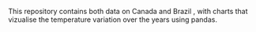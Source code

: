 This repository contains both data on Canada and Brazil , with charts that vizualise the temperature variation over the years using pandas.
